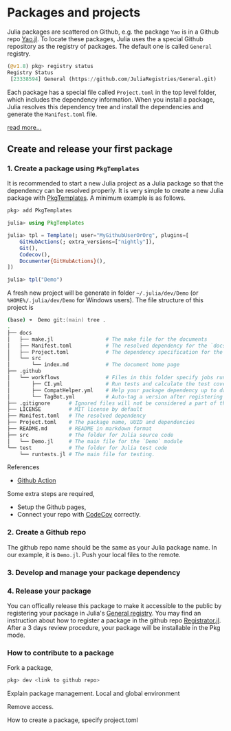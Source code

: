 # Packages and projects

Julia packages are scattered on Github, e.g. the package `Yao` is in a Github repo [Yao.jl](https://github.com/QuantumBFS/Yao.jl).
To locate these packages, Julia uses the a special Github repository as the registry of packages.
The default one is called `General` registry.

```julia
(@v1.8) pkg> registry status
Registry Status 
 [23338594] General (https://github.com/JuliaRegistries/General.git)
```

Each package has a special file called `Project.toml` in the top level folder, which includes the dependency information.
When you install a package, Julia resolves this dependency tree and install the dependencies and generate the `Manifest.toml` file.

[read more...]()

## Create and release your first package

### 1. Create a package using `PkgTemplates`
It is recommended to start a new Julia project as a Julia package so that the dependency can be resolved properly.
It is very simple to create a new Julia package with [PkgTemplates](https://github.com/JuliaCI/PkgTemplates.jl).
A minimum example is as follows.

```julia
pkg> add PkgTemplates

julia> using PkgTemplates

julia> tpl = Template(; user="MyGithubUserOrOrg", plugins=[
    GitHubActions(; extra_versions=["nightly"]),
    Git(),
    Codecov(),
    Documenter{GitHubActions}(),
])

julia> tpl("Demo")
```

A fresh new project will be generate in folder `~/.julia/dev/Demo` (or `%HOME%/.julia/dev/Demo` for Windows users). The file structure of this project is
```zsh
(base) ➜  Demo git:(main) tree .
.
├── docs
│   ├── make.jl                 # The make file for the documents
│   ├── Manifest.toml           # The resolved dependency for the `docs` environment
│   ├── Project.toml            # The dependency specification for the `docs` environment
│   └── src
│       └── index.md            # The document home page
├── .github
│   └── workflows               # Files in this folder specify jobs run by Github Action automatically.
│       ├── CI.yml              # Run tests and calculate the test coverage
│       ├── CompatHelper.yml    # Help your package dependency up to date by creating a pull request.
│       └── TagBot.yml          # Auto-tag a version after registering a new version in a Julia registry.
├── .gitignore      # Ignored files will not be considered a part of the `git` repo.
├── LICENSE         # MIT license by default
├── Manifest.toml   # The resolved dependency
├── Project.toml    # The package name, UUID and dependencies
├── README.md       # README in markdown format
├── src             # The folder for Julia source code
│   └── Demo.jl     # The main file for the `Demo` module
└── test            # The folder for Julia test code
    └── runtests.jl # The main file for testing.
```
References

* [Github Action](https://docs.github.com/en/actions)

Some extra steps are required,

  * Setup the Github pages,
  * Connect your repo with [CodeCov](https://about.codecov.io/) correctly.

### 2. Create a Github repo
The github repo name should be the same as your Julia package name.
In our example, it is `Demo.jl`. Push your local files to the remote.

### 3. Develop and manage your package dependency

### 4. Release your package
You can offically release this package to make it accessible to the public by registering your package in Julia's [General registry](https://github.com/JuliaRegistries/General).
You may find an instruction about how to register a package in the github repo [Registrator.jl](https://github.com/JuliaRegistries/Registrator.jl).
After a 3 days review procedure, your package will be installable in the Pkg mode.

### How to contribute to a package

Fork a package,

```julia
pkg> dev <link to github repo>
```


Explain package management.
Local and global environment

Remove access.

How to create a package, specify project.toml
